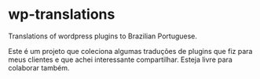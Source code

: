 # wp-translations
Translations of wordpress plugins to Brazilian Portuguese.

Este é um projeto que coleciona algumas traduções de plugins que fiz para meus clientes e que achei interessante compartilhar.
Esteja livre para colaborar também.
